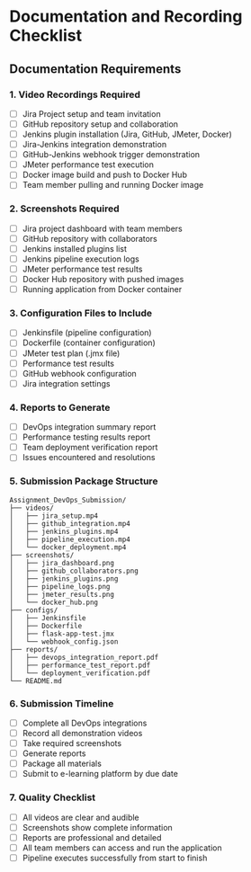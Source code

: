 # Documentation and Recording Checklist

## Documentation Requirements

### 1. Video Recordings Required
- [ ] Jira Project setup and team invitation
- [ ] GitHub repository setup and collaboration
- [ ] Jenkins plugin installation (Jira, GitHub, JMeter, Docker)
- [ ] Jira-Jenkins integration demonstration
- [ ] GitHub-Jenkins webhook trigger demonstration
- [ ] JMeter performance test execution
- [ ] Docker image build and push to Docker Hub
- [ ] Team member pulling and running Docker image

### 2. Screenshots Required
- [ ] Jira project dashboard with team members
- [ ] GitHub repository with collaborators
- [ ] Jenkins installed plugins list
- [ ] Jenkins pipeline execution logs
- [ ] JMeter performance test results
- [ ] Docker Hub repository with pushed images
- [ ] Running application from Docker container

### 3. Configuration Files to Include
- [ ] Jenkinsfile (pipeline configuration)
- [ ] Dockerfile (container configuration)
- [ ] JMeter test plan (.jmx file)
- [ ] Performance test results
- [ ] GitHub webhook configuration
- [ ] Jira integration settings

### 4. Reports to Generate
- [ ] DevOps integration summary report
- [ ] Performance testing results report
- [ ] Team deployment verification report
- [ ] Issues encountered and resolutions

### 5. Submission Package Structure
```
Assignment_DevOps_Submission/
├── videos/
│   ├── jira_setup.mp4
│   ├── github_integration.mp4
│   ├── jenkins_plugins.mp4
│   ├── pipeline_execution.mp4
│   └── docker_deployment.mp4
├── screenshots/
│   ├── jira_dashboard.png
│   ├── github_collaborators.png
│   ├── jenkins_plugins.png
│   ├── pipeline_logs.png
│   ├── jmeter_results.png
│   └── docker_hub.png
├── configs/
│   ├── Jenkinsfile
│   ├── Dockerfile
│   ├── flask-app-test.jmx
│   └── webhook_config.json
├── reports/
│   ├── devops_integration_report.pdf
│   ├── performance_test_report.pdf
│   └── deployment_verification.pdf
└── README.md
```

### 6. Submission Timeline
- [ ] Complete all DevOps integrations
- [ ] Record all demonstration videos
- [ ] Take required screenshots
- [ ] Generate reports
- [ ] Package all materials
- [ ] Submit to e-learning platform by due date

### 7. Quality Checklist
- [ ] All videos are clear and audible
- [ ] Screenshots show complete information
- [ ] Reports are professional and detailed
- [ ] All team members can access and run the application
- [ ] Pipeline executes successfully from start to finish
